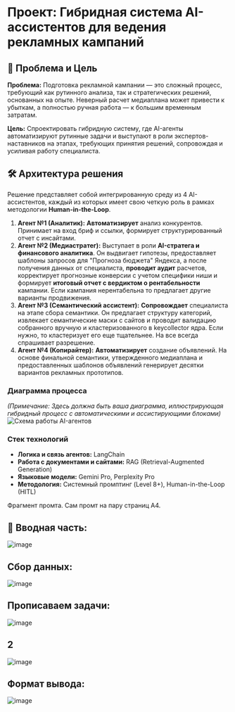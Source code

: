 # Проект: Гибридная система AI-ассистентов для ведения рекламных кампаний

## 🎯 Проблема и Цель

**Проблема:** Подготовка рекламной кампании — это сложный процесс, требующий как рутинного анализа, так и стратегических решений, основанных на опыте. Неверный расчет медиаплана может привести к убыткам, а полностью ручная работа — к большим временным затратам.

**Цель:** Спроектировать гибридную систему, где AI-агенты автоматизируют рутинные задачи и выступают в роли экспертов-наставников на этапах, требующих принятия решений, сопровождая и усиливая работу специалиста.

## 🛠️ Архитектура решения

Решение представляет собой интегрированную среду из 4 AI-ассистентов, каждый из которых имеет свою четкую роль в рамках методологии **Human-in-the-Loop**.

1.  **Агент №1 (Аналитик):** **Автоматизирует** анализ конкурентов. Принимает на вход бриф и ссылки, формирует структурированный отчет с инсайтами.
2.  **Агент №2 (Медиастратег):** Выступает в роли **AI-стратега и финансового аналитика**. Он выдвигает гипотезы, предоставляет шаблоны запросов для "Прогноза бюджета" Яндекса, а после получения данных от специалиста, **проводит аудит** расчетов, корректирует прогнозные конверсии с учетом специфики ниши и формирует **итоговый отчет с вердиктом о рентабельности** кампании. Если кампания нерентабельна то предлагает другие варианты продвижения. 
3.  **Агент №3 (Семантический ассистент):** **Сопровождает** специалиста на этапе сбора семантики. Он предлагает структуру категорий, извлекает семантические маски с сайтов и проводит валидацию собранного вручную и кластеризованного в keycollector ядра. Если нужно, то кластеризует его еще тщательнее. На все всегда спрашивает разрешение. 
4.  **Агент №4 (Копирайтер):** **Автоматизирует** создание объявлений. На основе финальной семантики, утвержденного медиаплана и предоставленных шаблонов объявлений генерирует десятки вариантов рекламных прототипов. 

### Диаграмма процесса
*(Примечание: Здесь должна быть ваша диаграмма, иллюстрирующая гибридный процесс с автоматическими и ассистирующими блоками)*
![Схема работы AI-агентов](./diagram.png) 

### Стек технологий
* **Логика и связь агентов:** LangChain
* **Работа с документами и сайтами:** RAG (Retrieval-Augmented Generation)
* **Языковые модели:** Gemini Pro, Perplexity Pro
* **Методология:** Системный промптинг (Level 8+), Human-in-the-Loop (HITL)

Фрагмент промта. Сам промт на пару страниц А4.
## 📄 Вводная часть:
![image](https://github.com/user-attachments/assets/8a4198f1-6e87-4a08-a6fa-f4f136066fbe)

## Сбор данных:

![image](https://github.com/user-attachments/assets/faf614e1-f481-4b8e-aeb5-ebf3fd20c2c0)

## Прописаваем задачи:

![image](https://github.com/user-attachments/assets/b4dadf94-ccfd-4e3a-ac13-824ee7d8192f)

## 2

![image](https://github.com/user-attachments/assets/7c7dd474-c948-4abe-bc21-3868ac1fe3fa)


## Формат вывода:

![image](https://github.com/user-attachments/assets/47ff7edd-027f-4eef-9757-88cd18e750d3)



